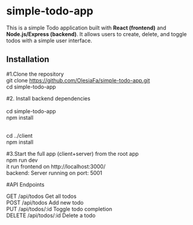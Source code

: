 # simple-todo-app

This is a simple Todo application built with **React (frontend)** and **Node.js/Express (backend)**. It allows users to create, delete, and toggle todos with a simple user interface.

## Installation

#1.Clone the repository <br>
git clone https://github.com/OlesiaFa/simple-todo-app.git <br>
cd simple-todo-app <br>

#2. Install backend dependencies <br> <br>
cd simple-todo-app <br>
npm install <br> <br>

cd ../client <br>
npm install <br>

#3.Start the full app (client+server) from the root app <br>
npm run dev<br>
it run frontend on http://localhost:3000/ <br>
backend: Server running on port: 5001 <br>

#API Endpoints <br> 

GET	/api/todos	Get all todos <br>
POST	/api/todos	Add new todo <br>
PUT	/api/todos/:id	Toggle todo completion <br>
DELETE	/api/todos/:id	Delete a todo<br>
